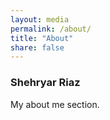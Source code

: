 ```yaml
---
layout: media
permalink: /about/
title: "About"
share: false
---
```


<h3>Shehryar Riaz</h3>

<p>My about me section.</p>